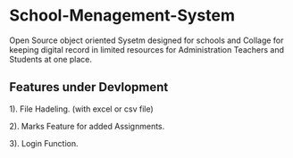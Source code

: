 # School-Menagement-System
Open Source object oriented Sysetm designed for schools and Collage for keeping digital record in limited resources for Administration Teachers and Students at one place.

## Features under Devlopment 
1). File Hadeling. (with excel or csv file) 

2). Marks Feature for added Assignments.

3). Login Function.

